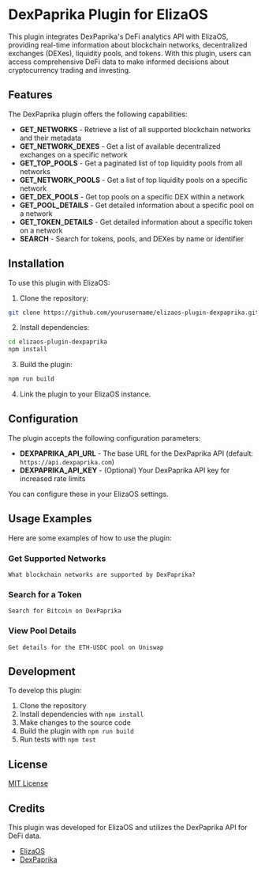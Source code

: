 # DexPaprika Plugin for ElizaOS

This plugin integrates DexPaprika's DeFi analytics API with ElizaOS, providing real-time information about blockchain networks, decentralized exchanges (DEXes), liquidity pools, and tokens. With this plugin, users can access comprehensive DeFi data to make informed decisions about cryptocurrency trading and investing.

## Features

The DexPaprika plugin offers the following capabilities:

- **GET_NETWORKS** - Retrieve a list of all supported blockchain networks and their metadata
- **GET_NETWORK_DEXES** - Get a list of available decentralized exchanges on a specific network
- **GET_TOP_POOLS** - Get a paginated list of top liquidity pools from all networks
- **GET_NETWORK_POOLS** - Get a list of top liquidity pools on a specific network
- **GET_DEX_POOLS** - Get top pools on a specific DEX within a network
- **GET_POOL_DETAILS** - Get detailed information about a specific pool on a network
- **GET_TOKEN_DETAILS** - Get detailed information about a specific token on a network
- **SEARCH** - Search for tokens, pools, and DEXes by name or identifier

## Installation

To use this plugin with ElizaOS:

1. Clone the repository:
```bash
git clone https://github.com/yourusername/elizaos-plugin-dexpaprika.git
```

2. Install dependencies:
```bash
cd elizaos-plugin-dexpaprika
npm install
```

3. Build the plugin:
```bash
npm run build
```

4. Link the plugin to your ElizaOS instance.

## Configuration

The plugin accepts the following configuration parameters:

- **DEXPAPRIKA_API_URL** - The base URL for the DexPaprika API (default: `https://api.dexpaprika.com`)
- **DEXPAPRIKA_API_KEY** - (Optional) Your DexPaprika API key for increased rate limits

You can configure these in your ElizaOS settings.

## Usage Examples

Here are some examples of how to use the plugin:

### Get Supported Networks

```
What blockchain networks are supported by DexPaprika?
```

### Search for a Token

```
Search for Bitcoin on DexPaprika
```

### View Pool Details

```
Get details for the ETH-USDC pool on Uniswap
```

## Development

To develop this plugin:

1. Clone the repository
2. Install dependencies with `npm install`
3. Make changes to the source code
4. Build the plugin with `npm run build`
5. Run tests with `npm test`

## License

[MIT License](LICENSE)

## Credits

This plugin was developed for ElizaOS and utilizes the DexPaprika API for DeFi data.

- [ElizaOS](https://elizaos.github.io/)
- [DexPaprika](https://dexpaprika.com/) 
